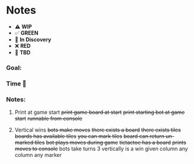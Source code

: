 # Notes

* ⚠️ **WIP**  
* ✅ **GREEN**  
* 🧠 **In Discovery**  
* ❌ **RED**  
* 📝 **TBD**  

### Goal: 
### Time 🍅
### Notes:

1. Print at game start
~~print game board at start~~
~~print starting bot at game start~~
~~runnable from console~~

2. Vertical wins
~~bots make moves~~
  ~~there exists a board~~
  ~~there exists tiles~~
  ~~boards has available tiles~~
  ~~you can mark tiles~~
  ~~board can return un-marked tiles~~
  ~~bot plays moves during game~~
    ~~tictactoe has a board~~
~~prints moves to console~~
bots take turns
3 vertically is a win 
   given column
   any column
   any marker

